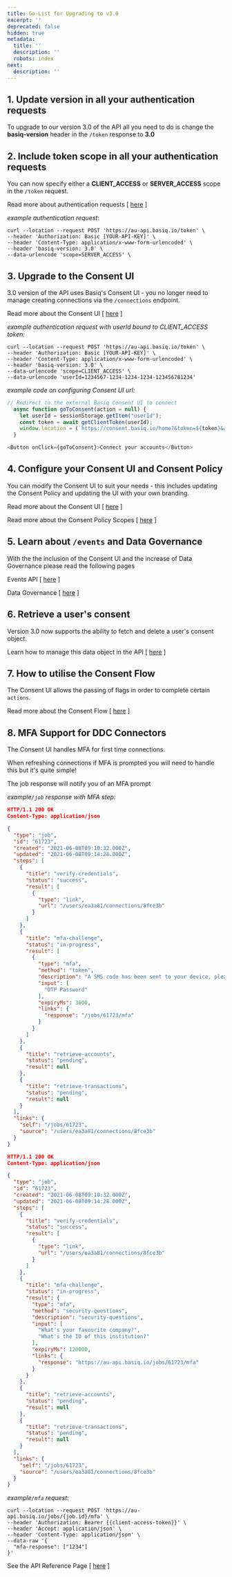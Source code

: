```yaml
---
title: Go-List for Upgrading to v3.0
excerpt: ''
deprecated: false
hidden: true
metadata:
  title: ''
  description: ''
  robots: index
next:
  description: ''
---
```

## 1. Update version in all your authentication requests

To upgrade to our version 3.0 of the API all you need to do is change the **basiq-version** header in the `/token` response to **3.0**

## 2. Include token scope in all your authentication requests

You can now specify either a **CLIENT\_ACCESS** or **SERVER\_ACCESS** scope in the `/token` request. 

Read more about authentication requests \[ [here](https://api.basiq.io/reference/authentication) ]

*example authentication request:*

```curl
curl --location --request POST 'https://au-api.basiq.io/token' \
--header 'Authorization: Basic [YOUR-API-KEY]' \
--header 'Content-Type: application/x-www-form-urlencoded' \
--header 'basiq-version: 3.0' \
--data-urlencode 'scope=SERVER_ACCESS' \
```

## 3. Upgrade to the Consent UI

3.0 version of the API uses Basiq's Consent UI - you no longer need to manage creating connections via the `/connections` endpoint. 

Read more about the Consent UI \[ [here](https://api.basiq.io/docs/consent-ui) ]

*example authentication request with userId bound to CLIENT\_ACCESS token:*

```curl
curl --location --request POST 'https://au-api.basiq.io/token' \
--header 'Authorization: Basic [YOUR-API-KEY]' \
--header 'Content-Type: application/x-www-form-urlencoded' \
--header 'basiq-version: 3.0' \
--data-urlencode 'scope=CLIENT_ACCESS' \
--data-urlencode 'userId=1234567-1234-1234-1234-123456781234'
```

*example code on configuring Consent UI url:*

```javascript
// Redirect to the external Basiq Consent UI to connect
  async function goToConsent(action = null) {
    let userId = sessionStorage.getItem("userId");
    const token = await getClientToken(userId);
    window.location = (`https://consent.basiq.io/home?&token=${token}&action=${action}`);
  }

<Button onClick={goToConsent}>Connect your accounts</Button>
```

## 4. Configure your Consent UI and Consent Policy

You can modify the Consent UI to suit your needs - this includes updating the Consent Policy and updating the UI with your own branding. 

Read more about the Consent UI \[ [here](https://api.basiq.io/docs/dash-configuration) ]

Read more about the Consent Policy Scopes \[ [here](https://api.basiq.io/docs/consent-scopes) ]

## 5. Learn about `/events` and Data Governance

With the the inclusion of the Consent UI and the increase of Data Governance please read the following pages

Events API \[ [here](https://api.basiq.io/reference/events) ]

Data Governance \[ [here](https://api.basiq.io/reference/data-governance#data-governance-events) ]

## 6. Retrieve a user's consent

Version 3.0 now supports the ability to fetch and delete a user's consent object.

Learn how to manage this data object in the API \[ [here](https://api.basiq.io/reference/user-consent) ]

## 7. How to utilise the Consent Flow

The Consent UI allows the passing of flags in order to complete certain `actions`. 

Read more about the Consent Flow \[ [here](https://api.basiq.io/docs/consent-ui#the-consent-flow) ]

## 8. MFA Support for DDC Connectors

The Consent UI handles MFA for first time connections. 

When refreshing connections if MFA is prompted you will need to handle this but it's quite simple! 

The job response will notify you of an MFA prompt

*example`/job` response with MFA step:*

```json MFA Challenge: OTP
HTTP/1.1 200 OK
Content-Type: application/json

{
  "type": "job",
  "id": "61723",
  "created": "2021-06-08T09:10:32.000Z",
  "updated": "2021-06-08T09:14:28.000Z",
  "steps": [
    {
      "title": "verify-credentials",
      "status": "success",
      "result": [
        {
          "type": "link",
          "url": "/users/ea3a81/connections/8fce3b"
        }
      ]
    },
    {
      "title": "mfa-challenge",
      "status": "in-progress",
      "result": [
        {
          "type": "mfa",
          "method": "token",
          "description": "A SMS code has been sent to your device, please enter valid number",
          "input": [
            "OTP Password"
          ],
          "expiryMs": 3600,
          "links": {
            "response": "/jobs/61723/mfa"
          }
        }
      ]
    },
    {
      "title": "retrieve-accounts",
      "status": "pending",
      "result": null
    },
    {
      "title": "retrieve-transactions",
      "status": "pending",
      "result": null
    }
  ],
  "links": {
    "self": "/jobs/61723",
    "source": "/users/ea3a81/connections/8fce3b"
  }
}
```
```json MFA Challenge: Question/s
HTTP/1.1 200 OK
Content-Type: application/json

{
  "type": "job",
  "id": "61723",
  "created": "2021-06-08T09:10:32.000Z",
  "updated": "2021-06-08T09:14:28.000Z",
  "steps": [
    {
      "title": "verify-credentials",
      "status": "success",
      "result": [
        {
          "type": "link",
          "url": "/users/ea3a81/connections/8fce3b"
        }
      ]
    },
    {
      "title": "mfa-challenge",
      "status": "in-progress",
      "result": {
        "type": "mfa",
        "method": "security-questions",
        "description": "security-questions",
        "input": [
          "What's your favourite company?",
          "What's the ID of this institution?"
        ],
        "expiryMs": 120000,
        "links": {
          "response": "https://au-api.basiq.io/jobs/61723/mfa"
        }
      }
    },
    {
      "title": "retrieve-accounts",
      "status": "pending",
      "result": null
    },
    {
      "title": "retrieve-transactions",
      "status": "pending",
      "result": null
    }
  ],
  "links": {
    "self": "/jobs/61723",
    "source": "/users/ea3a81/connections/8fce3b"
  }
}
```

*example`/mfa` request:*

```curl
curl --location --request POST 'https://au-api.basiq.io/jobs/{job.id}/mfa' \
--header 'Authorization: Bearer {{client-access-token}}' \
--header 'Accept: application/json' \
--header 'Content-Type: application/json' \
--data-raw '{
  "mfa-response": ["1234"]
}'
```

See the API Reference Page \[ [here](https://api.basiq.io/reference/postjobmfa) ]

